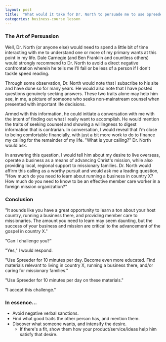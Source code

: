 ```yaml
---
layout: post
title:  "What would it take for Dr. North to persuade me to use Spreeder for 10 minutes a day?"
categories: business-course lesson
---
```


### The Art of Persuasion

Well, Dr. North (or anyone else) would need to spend a little bit of time interacting with me to understand one or more of my primary wants at this point in my life.  Dale Carnegie (and Ben Franklin and countless others) would strongly recommend to Dr. North to avoid a direct negative confrontation wherein he tells me I'll fail or be less of a person if I don't tackle speed reading.

Through some observation, Dr. North would note that I subscribe to his site and have done so for many years.  He would also note that I have posted questions genuinely seeking answers.  These two traits alone may help him see, in me, a picture of someone who seeks non-mainstream counsel when presented with important life decisions.

Armed with this information, he could initiate a conversation with me with the intent of finding out what I really want to accomplish.  He would mention the traits of seeking counsel and showing a willingness to digest information that is contrarian.  In conversation, I would reveal that I'm close to being comfortable financially, with just a bit more work to do to finance my calling for the remainder of my life.  "What is your calling?" Dr. North would ask.

In answering this question, I would tell him about my desire to live overseas, operate a business as a means of advancing Christ's mission, while also providing local, regional support to missionary families.  Dr. North would affirm this calling as a worthy pursuit and would ask me a leading question, "How much do you need to learn about running a business in country X?  How much do you need to know to be an effective member care worker in a foreign mission organization?"

### Conclusion

"It sounds like you have a great opportunity to learn a ton about your host country, running a business there, and providing member care to missionaries.  The amount you need to learn may seem daunting, but the success of your business and mission are critical to the advancement of the gospel in country X."  

"Can I challenge you?"

"Yes," I would respond.

"Use Spreeder for 10 minutes per day.  Become even more educated.  Find materials relevant to living in country X, running a business there, and/or caring for missionary families."

"Use Spreeder for 10 minutes per day on these materials."

"I accept this challenge."

### In essence...

- Avoid negative verbal sanctions.
- Find what good traits the other person has, and mention them.
- Discover what someone wants, and intensify the desire.  
  - If there's a fit, show them how your product/service/ideas help him satisfy that desire.
